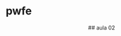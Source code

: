 # pwfe

<div align="center">
## aula 02
</div>
<a href="https://gabfernandes8.github.io/pwfe/aula-02"></a>
